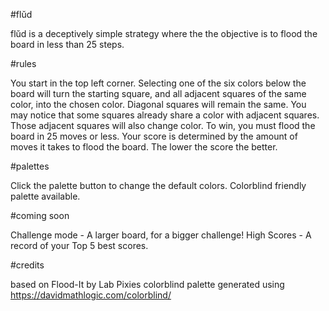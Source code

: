 #flŭd

flŭd is a deceptively simple strategy where the the objective is to flood the board in less than 25 steps.

#rules

You start in the top left corner. Selecting one of the six colors below the board will turn the starting square, and all adjacent squares of the same color, into the chosen color. Diagonal squares will remain the same. 
You may notice that some squares already share a color with adjacent squares. Those adjacent squares will also change color. To win, you must flood the board in 25 moves or less. Your score 
is determined by the amount of moves it takes to flood the board. The lower the score the better. 

#palettes

Click the palette button to change the default colors. Colorblind friendly palette available. 

#coming soon

Challenge mode - A larger board, for a bigger challenge!
High Scores - A record of your Top 5 best scores. 

#credits

based on Flood-It by Lab Pixies
colorblind palette generated using https://davidmathlogic.com/colorblind/ 
